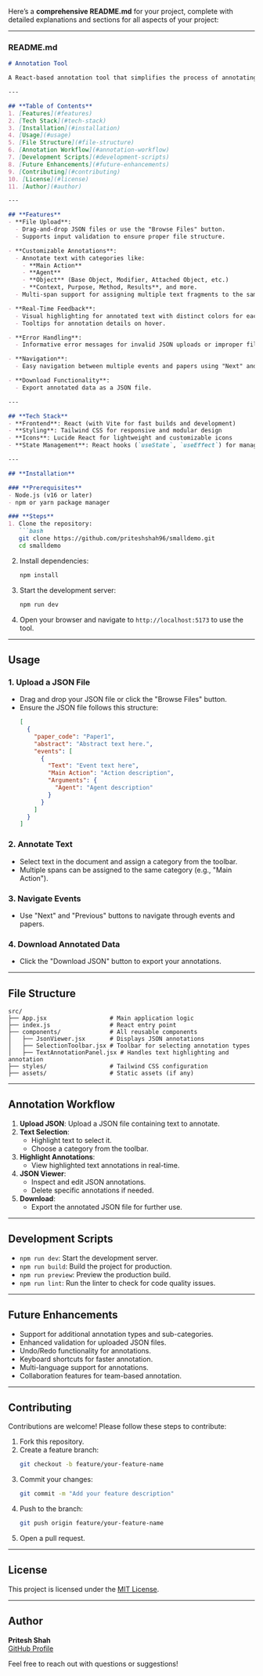 Here’s a **comprehensive README.md** for your project, complete with detailed explanations and sections for all aspects of your project:

---

### **README.md**

```markdown
# Annotation Tool

A React-based annotation tool that simplifies the process of annotating text documents. This tool allows users to upload JSON files, annotate text with predefined categories, navigate through events, and download annotated data in JSON format. Designed with a clean and interactive UI using **Vite** and **Tailwind CSS**, the tool is highly customizable and easy to use.

---

## **Table of Contents**
1. [Features](#features)
2. [Tech Stack](#tech-stack)
3. [Installation](#installation)
4. [Usage](#usage)
5. [File Structure](#file-structure)
6. [Annotation Workflow](#annotation-workflow)
7. [Development Scripts](#development-scripts)
8. [Future Enhancements](#future-enhancements)
9. [Contributing](#contributing)
10. [License](#license)
11. [Author](#author)

---

## **Features**
- **File Upload**:
  - Drag-and-drop JSON files or use the "Browse Files" button.
  - Supports input validation to ensure proper file structure.

- **Customizable Annotations**:
  - Annotate text with categories like:
    - **Main Action**
    - **Agent**
    - **Object** (Base Object, Modifier, Attached Object, etc.)
    - **Context, Purpose, Method, Results**, and more.
  - Multi-span support for assigning multiple text fragments to the same category.

- **Real-Time Feedback**:
  - Visual highlighting for annotated text with distinct colors for each category.
  - Tooltips for annotation details on hover.

- **Error Handling**:
  - Informative error messages for invalid JSON uploads or improper file structure.

- **Navigation**:
  - Easy navigation between multiple events and papers using "Next" and "Previous" buttons.

- **Download Functionality**:
  - Export annotated data as a JSON file.

---

## **Tech Stack**
- **Frontend**: React (with Vite for fast builds and development)
- **Styling**: Tailwind CSS for responsive and modular design
- **Icons**: Lucide React for lightweight and customizable icons
- **State Management**: React hooks (`useState`, `useEffect`) for managing UI states

---

## **Installation**

### **Prerequisites**
- Node.js (v16 or later)
- npm or yarn package manager

### **Steps**
1. Clone the repository:
   ```bash
   git clone https://github.com/priteshshah96/smalldemo.git
   cd smalldemo
   ```

2. Install dependencies:
   ```bash
   npm install
   ```

3. Start the development server:
   ```bash
   npm run dev
   ```

4. Open your browser and navigate to `http://localhost:5173` to use the tool.

---

## **Usage**

### **1. Upload a JSON File**
- Drag and drop your JSON file or click the "Browse Files" button.
- Ensure the JSON file follows this structure:
  ```json
  [
    {
      "paper_code": "Paper1",
      "abstract": "Abstract text here.",
      "events": [
        {
          "Text": "Event text here",
          "Main Action": "Action description",
          "Arguments": {
            "Agent": "Agent description"
          }
        }
      ]
    }
  ]
  ```

### **2. Annotate Text**
- Select text in the document and assign a category from the toolbar.
- Multiple spans can be assigned to the same category (e.g., "Main Action").

### **3. Navigate Events**
- Use "Next" and "Previous" buttons to navigate through events and papers.

### **4. Download Annotated Data**
- Click the "Download JSON" button to export your annotations.

---

## **File Structure**

```plaintext
src/
├── App.jsx                  # Main application logic
├── index.js                 # React entry point
├── components/              # All reusable components
│   ├── JsonViewer.jsx       # Displays JSON annotations
│   ├── SelectionToolbar.jsx # Toolbar for selecting annotation types
│   ├── TextAnnotationPanel.jsx # Handles text highlighting and annotation
├── styles/                  # Tailwind CSS configuration
├── assets/                  # Static assets (if any)
```

---

## **Annotation Workflow**

1. **Upload JSON**: Upload a JSON file containing text to annotate.
2. **Text Selection**:
   - Highlight text to select it.
   - Choose a category from the toolbar.
3. **Highlight Annotations**:
   - View highlighted text annotations in real-time.
4. **JSON Viewer**:
   - Inspect and edit JSON annotations.
   - Delete specific annotations if needed.
5. **Download**:
   - Export the annotated JSON file for further use.

---

## **Development Scripts**

- `npm run dev`: Start the development server.
- `npm run build`: Build the project for production.
- `npm run preview`: Preview the production build.
- `npm run lint`: Run the linter to check for code quality issues.

---

## **Future Enhancements**
- Support for additional annotation types and sub-categories.
- Enhanced validation for uploaded JSON files.
- Undo/Redo functionality for annotations.
- Keyboard shortcuts for faster annotation.
- Multi-language support for annotations.
- Collaboration features for team-based annotation.

---

## **Contributing**
Contributions are welcome! Please follow these steps to contribute:
1. Fork this repository.
2. Create a feature branch:
   ```bash
   git checkout -b feature/your-feature-name
   ```
3. Commit your changes:
   ```bash
   git commit -m "Add your feature description"
   ```
4. Push to the branch:
   ```bash
   git push origin feature/your-feature-name
   ```
5. Open a pull request.

---

## **License**
This project is licensed under the [MIT License](LICENSE).

---

## **Author**
**Pritesh Shah**  
[GitHub Profile](https://github.com/priteshshah96)  

Feel free to reach out with questions or suggestions!
```

